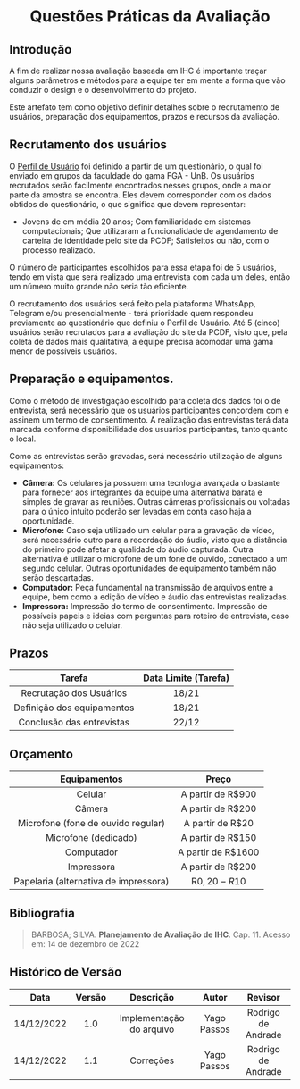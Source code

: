 <h1 align="center">Questões Práticas da Avaliação</h1>
 
## Introdução

A fim de realizar nossa avaliação baseada em IHC é importante traçar alguns parâmetros e métodos para a equipe ter em mente a forma que vão conduzir o design e o desenvolvimento do projeto.

Este artefato tem como objetivo definir detalhes sobre o recrutamento de usuários, preparação dos equipamentos, prazos e recursos da avaliação.


## Recrutamento dos usuários

O [Perfil de Usuário](https://github.com/Interacao-Humano-Computador/2022.2-PCDF/blob/main/docs/analise-de-requisitos/perfil_usuario.md) foi definido a partir de um questionário, o qual foi enviado em grupos da faculdade do gama FGA - UnB. Os usuários recrutados serão facilmente encontrados nesses grupos, onde a maior parte da amostra se encontra. Eles devem corresponder com os dados obtidos do questionário, o que significa que devem representar:

 - Jovens de em média 20 anos; Com familiaridade em sistemas computacionais; Que utilizaram a funcionalidade de agendamento de carteira de identidade pelo site da PCDF; Satisfeitos ou não, com o processo realizado.   

 O número de participantes escolhidos para essa etapa foi de 5 usuários, tendo em vista que será realizado uma entrevista com cada um deles, então um número muito grande não seria tão eficiente.
 
O recrutamento dos usuários será feito pela plataforma WhatsApp, Telegram e/ou presencialmente - terá prioridade quem respondeu previamente ao questionário que definiu o Perfil de Usuário. Até 5 (cinco) usuários serão recrutados para a avaliação do site da PCDF, visto que, pela coleta de dados mais qualitativa, a equipe precisa acomodar uma gama menor de possíveis usuários.

## Preparação e equipamentos.

Como o método de investigação escolhido para coleta dos dados foi o de entrevista, será necessário que os usuários participantes concordem com e assinem um termo de consentimento. A realização das entrevistas terá data marcada conforme disponibilidade dos usuários participantes, tanto quanto o local. 

Como as entrevistas serão gravadas, será necessário utilização de alguns equipamentos:
- **Câmera:** Os celulares ja possuem uma tecnlogia avançada o bastante para fornecer aos integrantes da equipe uma alternativa barata e simples de gravar as reuniões. Outras câmeras profissionais ou voltadas para o único intuito poderão ser levadas em conta caso haja a oportunidade.
- **Microfone:** Caso seja utilizado um celular para a gravação de vídeo, será necessário outro para a recordação do áudio, visto que a distância do primeiro pode afetar a qualidade do áudio capturada. Outra alternativa é utilizar o microfone de um fone de ouvido, conectado a um segundo celular. Outras oportunidades de equipamento também não serão descartadas.
- **Computador:** Peça fundamental na transmissão de arquivos entre a equipe, bem como a edição de vídeo e áudio das entrevistas realizadas.
- **Impressora:** Impressão do termo de consentimento. Impressão de possíveis papeis e ideias com perguntas para roteiro de entrevista, caso não seja utilizado o celular.

## Prazos


|           Tarefa           | Data Limite (Tarefa) |  
| :-----------------------: | :------------------: |
| Recrutação dos Usuários  |        18/21         | 
| Definição dos equipamentos |       18/21        | 
| Conclusão das entrevistas |         22/12       |

## Orçamento
|       Equipamentos      |    Preço     |  
| :------------------:    | :---------------: |
|        Celular          |       A partir de R$900   | 
|         Câmera          |       A partir de R$200       | 
|  Microfone (fone de ouvido regular)|   A partir de R$20   |
|  Microfone (dedicado)  |   A partir de R$150   |
|       Computador       |   A partir de R$1600   |
|       Impressora       |   A partir de R$200   |
|  Papelaria (alternativa de impressora)   |   R$0,20 - R$10   |


## Bibliografia

> BARBOSA; SILVA. **Planejamento de Avaliação de IHC**. Cap. 11. Acesso em: 14 de dezembro de 2022

## Histórico de Versão

|  Data  | Versão | Descrição | Autor | Revisor |
| :----: | :----: | :-------: | :---: | :--------:|
| 14/12/2022 | 1.0 | Implementação do arquivo | Yago Passos | Rodrigo de Andrade |
| 14/12/2022 | 1.1 | Correções | Yago Passos | Rodrigo de Andrade |
